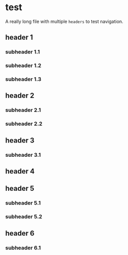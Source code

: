 # test

A really long file with multiple <code>headers</code> to test navigation.

## header 1

### subheader 1.1

### subheader 1.2

### subheader 1.3

## header 2

### subheader 2.1

### subheader 2.2

## header 3

### subheader 3.1

## header 4

## header 5

### subheader 5.1

### subheader 5.2

## header 6

### subheader 6.1
